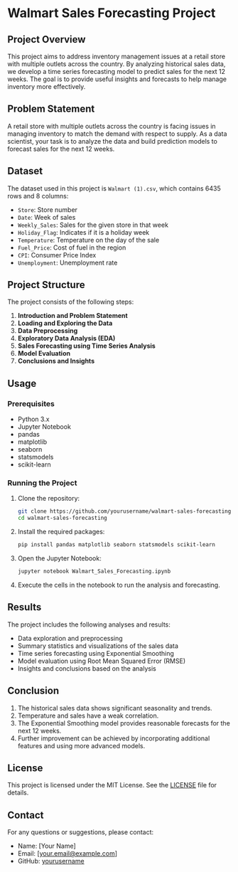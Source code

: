 # Walmart Sales Forecasting Project

## Project Overview

This project aims to address inventory management issues at a retail store with multiple outlets across the country. By analyzing historical sales data, we develop a time series forecasting model to predict sales for the next 12 weeks. The goal is to provide useful insights and forecasts to help manage inventory more effectively.

## Problem Statement

A retail store with multiple outlets across the country is facing issues in managing inventory to match the demand with respect to supply. As a data scientist, your task is to analyze the data and build prediction models to forecast sales for the next 12 weeks.

## Dataset

The dataset used in this project is `Walmart (1).csv`, which contains 6435 rows and 8 columns:

- `Store`: Store number
- `Date`: Week of sales
- `Weekly_Sales`: Sales for the given store in that week
- `Holiday_Flag`: Indicates if it is a holiday week
- `Temperature`: Temperature on the day of the sale
- `Fuel_Price`: Cost of fuel in the region
- `CPI`: Consumer Price Index
- `Unemployment`: Unemployment rate

## Project Structure

The project consists of the following steps:

1. **Introduction and Problem Statement**
2. **Loading and Exploring the Data**
3. **Data Preprocessing**
4. **Exploratory Data Analysis (EDA)**
5. **Sales Forecasting using Time Series Analysis**
6. **Model Evaluation**
7. **Conclusions and Insights**

## Usage

### Prerequisites

- Python 3.x
- Jupyter Notebook
- pandas
- matplotlib
- seaborn
- statsmodels
- scikit-learn

### Running the Project

1. Clone the repository:

    ```bash
    git clone https://github.com/yourusername/walmart-sales-forecasting.git
    cd walmart-sales-forecasting
    ```

2. Install the required packages:

    ```bash
    pip install pandas matplotlib seaborn statsmodels scikit-learn
    ```

3. Open the Jupyter Notebook:

    ```bash
    jupyter notebook Walmart_Sales_Forecasting.ipynb
    ```

4. Execute the cells in the notebook to run the analysis and forecasting.

## Results

The project includes the following analyses and results:

- Data exploration and preprocessing
- Summary statistics and visualizations of the sales data
- Time series forecasting using Exponential Smoothing
- Model evaluation using Root Mean Squared Error (RMSE)
- Insights and conclusions based on the analysis

## Conclusion

1. The historical sales data shows significant seasonality and trends.
2. Temperature and sales have a weak correlation.
3. The Exponential Smoothing model provides reasonable forecasts for the next 12 weeks.
4. Further improvement can be achieved by incorporating additional features and using more advanced models.

## License

This project is licensed under the MIT License. See the [LICENSE](LICENSE) file for details.

## Contact

For any questions or suggestions, please contact:

- Name: [Your Name]
- Email: [your.email@example.com]
- GitHub: [yourusername](https://github.com/yourusername)

